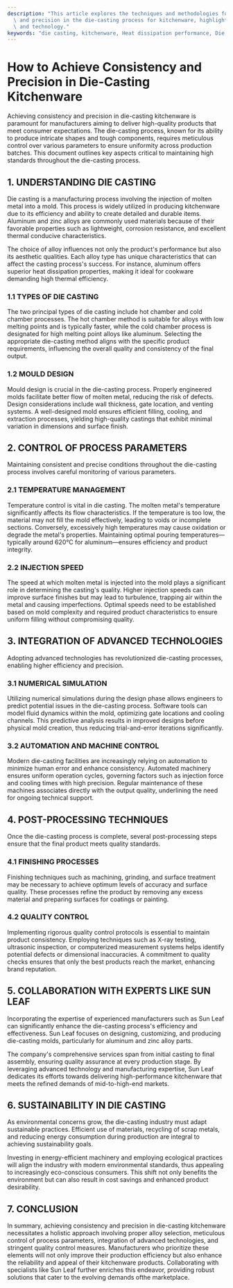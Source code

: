 ```yaml
---
description: "This article explores the techniques and methodologies for achieving consistency\
  \ and precision in the die-casting process for kitchenware, highlighting best practices\
  \ and technology."
keywords: "die casting, kitchenware, Heat dissipation performance, Die casting process"
---
```

# How to Achieve Consistency and Precision in Die-Casting Kitchenware

Achieving consistency and precision in die-casting kitchenware is paramount for manufacturers aiming to deliver high-quality products that meet consumer expectations. The die-casting process, known for its ability to produce intricate shapes and tough components, requires meticulous control over various parameters to ensure uniformity across production batches. This document outlines key aspects critical to maintaining high standards throughout the die-casting process.

## 1. UNDERSTANDING DIE CASTING

Die casting is a manufacturing process involving the injection of molten metal into a mold. This process is widely utilized in producing kitchenware due to its efficiency and ability to create detailed and durable items. Aluminum and zinc alloys are commonly used materials because of their favorable properties such as lightweight, corrosion resistance, and excellent thermal conducive characteristics.

The choice of alloy influences not only the product's performance but also its aesthetic qualities. Each alloy type has unique characteristics that can affect the casting process's success. For instance, aluminum offers superior heat dissipation properties, making it ideal for cookware demanding high thermal efficiency.

### 1.1 TYPES OF DIE CASTING

The two principal types of die casting include hot chamber and cold chamber processes. The hot chamber method is suitable for alloys with low melting points and is typically faster, while the cold chamber process is designated for high melting point alloys like aluminum. Selecting the appropriate die-casting method aligns with the specific product requirements, influencing the overall quality and consistency of the final output.

### 1.2 MOULD DESIGN

Mould design is crucial in the die-casting process. Properly engineered molds facilitate better flow of molten metal, reducing the risk of defects. Design considerations include wall thickness, gate location, and venting systems. A well-designed mold ensures efficient filling, cooling, and extraction processes, yielding high-quality castings that exhibit minimal variation in dimensions and surface finish.

## 2. CONTROL OF PROCESS PARAMETERS

Maintaining consistent and precise conditions throughout the die-casting process involves careful monitoring of various parameters.

### 2.1 TEMPERATURE MANAGEMENT

Temperature control is vital in die casting. The molten metal's temperature significantly affects its flow characteristics. If the temperature is too low, the material may not fill the mold effectively, leading to voids or incomplete sections. Conversely, excessively high temperatures may cause oxidation or degrade the metal's properties. Maintaining optimal pouring temperatures—typically around 620°C for aluminum—ensures efficiency and product integrity.

### 2.2 INJECTION SPEED

The speed at which molten metal is injected into the mold plays a significant role in determining the casting's quality. Higher injection speeds can improve surface finishes but may lead to turbulence, trapping air within the metal and causing imperfections. Optimal speeds need to be established based on mold complexity and required product characteristics to ensure uniform filling without compromising quality.

## 3. INTEGRATION OF ADVANCED TECHNOLOGIES

Adopting advanced technologies has revolutionized die-casting processes, enabling higher efficiency and precision.

### 3.1 NUMERICAL SIMULATION

Utilizing numerical simulations during the design phase allows engineers to predict potential issues in the die-casting process. Software tools can model fluid dynamics within the mold, optimizing gate locations and cooling channels. This predictive analysis results in improved designs before physical mold creation, thus reducing trial-and-error iterations significantly.

### 3.2 AUTOMATION AND MACHINE CONTROL

Modern die-casting facilities are increasingly relying on automation to minimize human error and enhance consistency. Automated machinery ensures uniform operation cycles, governing factors such as injection force and cooling times with high precision. Regular maintenance of these machines associates directly with the output quality, underlining the need for ongoing technical support.

## 4. POST-PROCESSING TECHNIQUES

Once the die-casting process is complete, several post-processing steps ensure that the final product meets quality standards.

### 4.1 FINISHING PROCESSES

Finishing techniques such as machining, grinding, and surface treatment may be necessary to achieve optimum levels of accuracy and surface quality. These processes refine the product by removing any excess material and preparing surfaces for coatings or painting.

### 4.2 QUALITY CONTROL

Implementing rigorous quality control protocols is essential to maintain product consistency. Employing techniques such as X-ray testing, ultrasonic inspection, or computerized measurement systems helps identify potential defects or dimensional inaccuracies. A commitment to quality checks ensures that only the best products reach the market, enhancing brand reputation.

## 5. COLLABORATION WITH EXPERTS LIKE SUN LEAF

Incorporating the expertise of experienced manufacturers such as Sun Leaf can significantly enhance the die-casting process's efficiency and effectiveness. Sun Leaf focuses on designing, customizing, and producing die-casting molds, particularly for aluminum and zinc alloy parts. 

The company's comprehensive services span from initial casting to final assembly, ensuring quality assurance at every production stage. By leveraging advanced technology and manufacturing expertise, Sun Leaf dedicates its efforts towards delivering high-performance kitchenware that meets the refined demands of mid-to-high-end markets.

## 6. SUSTAINABILITY IN DIE CASTING

As environmental concerns grow, the die-casting industry must adapt sustainable practices. Efficient use of materials, recycling of scrap metals, and reducing energy consumption during production are integral to achieving sustainability goals.

Investing in energy-efficient machinery and employing ecological practices will align the industry with modern environmental standards, thus appealing to increasingly eco-conscious consumers. This shift not only benefits the environment but can also result in cost savings and enhanced product desirability.

## 7. CONCLUSION

In summary, achieving consistency and precision in die-casting kitchenware necessitates a holistic approach involving proper alloy selection, meticulous control of process parameters, integration of advanced technologies, and stringent quality control measures. Manufacturers who prioritize these elements will not only improve their production efficiency but also enhance the reliability and appeal of their kitchenware products. Collaborating with specialists like Sun Leaf further enriches this endeavor, providing robust solutions that cater to the evolving demands ofthe marketplace.
